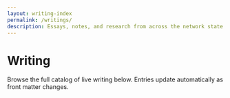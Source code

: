 ```yaml
---
layout: writing-index
permalink: /writings/
description: Essays, notes, and research from across the network state.
---
```


# Writing

Browse the full catalog of live writing below. Entries update automatically as front matter changes.
